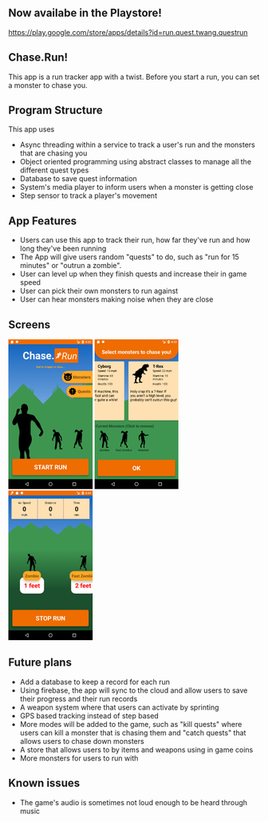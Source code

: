 ## Now availabe in the Playstore!

https://play.google.com/store/apps/details?id=run.quest.twang.questrun

## Chase.Run!

This app is a run tracker app with a twist. Before you start a run, you can set a monster to chase you.


## Program Structure

This app uses
- Async threading within a service to track a user's run and the monsters that are chasing you
- Object oriented programming using abstract classes to manage all the different quest types
- Database to save quest information
- System's media player to inform users when a monster is getting close
- Step sensor to track a player's movement

## App Features

- Users can use this app to track their run, how far they've run and how long they've been running
- The App will give users random "quests" to do, such as "run for 15 minutes" or "outrun a zombie".
- User can level up when they finish quests and increase their in game speed
- User can pick their own monsters to run against
- User can hear monsters making noise when they are close

## Screens

<p align="left">
<img src="Screens/HomeScreen.png" height="300px" /> <img src="Screens/MonsterScreen.png" height="300px" /> <img src="Screens/RunScreen.png" height="300px" /> 
</p>


## Future plans

- Add a database to keep a record for each run
- Using firebase, the app will sync to the cloud and allow users to save their progress and their run records
- A weapon system where that users can activate by sprinting
- GPS based tracking instead of step based
- More modes will be added to the game, such as "kill quests" where users can kill a monster that is chasing them and "catch quests" that allows users to chase down monsters
- A store that allows users to by items and weapons using in game coins
- More monsters for users to run with

## Known issues

- The game's audio is sometimes not loud enough to be heard through music
